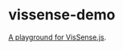vissense-demo
=================

[A playground for VisSense.js](https://vissense.github.io/vissense-demo/).
